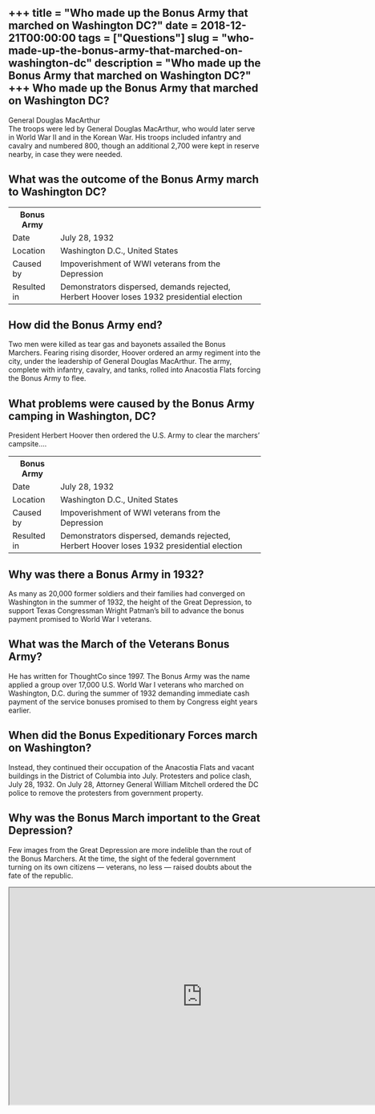 +++
title = "Who made up the Bonus Army that marched on Washington DC?"
date = 2018-12-21T00:00:00
tags = ["Questions"]
slug = "who-made-up-the-bonus-army-that-marched-on-washington-dc"
description = "Who made up the Bonus Army that marched on Washington DC?"
+++
Who made up the Bonus Army that marched on Washington DC?
---------------------------------------------------------

General Douglas MacArthur  
The troops were led by General Douglas MacArthur, who would later serve in World War II and in the Korean War. His troops included infantry and cavalry and numbered 800, though an additional 2,700 were kept in reserve nearby, in case they were needed.

What was the outcome of the Bonus Army march to Washington DC?
--------------------------------------------------------------

<table><tr><th>Bonus Army</th></tr><tr><td>Date</td><td>July 28, 1932</td></tr><tr><td>Location</td><td>Washington D.C., United States</td></tr><tr><td>Caused by</td><td>Impoverishment of WWI veterans from the Depression</td></tr><tr><td>Resulted in</td><td>Demonstrators dispersed, demands rejected, Herbert Hoover loses 1932 presidential election</td></tr></table>

How did the Bonus Army end?
---------------------------

Two men were killed as tear gas and bayonets assailed the Bonus Marchers. Fearing rising disorder, Hoover ordered an army regiment into the city, under the leadership of General Douglas MacArthur. The army, complete with infantry, cavalry, and tanks, rolled into Anacostia Flats forcing the Bonus Army to flee.

What problems were caused by the Bonus Army camping in Washington, DC?
----------------------------------------------------------------------

President Herbert Hoover then ordered the U.S. Army to clear the marchers’ campsite….

<table><tr><th>Bonus Army</th></tr><tr><td>Date</td><td>July 28, 1932</td></tr><tr><td>Location</td><td>Washington D.C., United States</td></tr><tr><td>Caused by</td><td>Impoverishment of WWI veterans from the Depression</td></tr><tr><td>Resulted in</td><td>Demonstrators dispersed, demands rejected, Herbert Hoover loses 1932 presidential election</td></tr></table>

Why was there a Bonus Army in 1932?
-----------------------------------

As many as 20,000 former soldiers and their families had converged on Washington in the summer of 1932, the height of the Great Depression, to support Texas Congressman Wright Patman’s bill to advance the bonus payment promised to World War I veterans.

What was the March of the Veterans Bonus Army?
----------------------------------------------

He has written for ThoughtCo since 1997. The Bonus Army was the name applied a group over 17,000 U.S. World War I veterans who marched on Washington, D.C. during the summer of 1932 demanding immediate cash payment of the service bonuses promised to them by Congress eight years earlier.

When did the Bonus Expeditionary Forces march on Washington?
------------------------------------------------------------

Instead, they continued their occupation of the Anacostia Flats and vacant buildings in the District of Columbia into July. Protesters and police clash, July 28, 1932. On July 28, Attorney General William Mitchell ordered the DC police to remove the protesters from government property.

Why was the Bonus March important to the Great Depression?
----------------------------------------------------------

Few images from the Great Depression are more indelible than the rout of the Bonus Marchers. At the time, the sight of the federal government turning on its own citizens — veterans, no less — raised doubts about the fate of the republic.

<iframe allow="accelerometer; autoplay; clipboard-write; encrypted-media; gyroscope; picture-in-picture" allowfullscreen="" class="__youtube_prefs__  epyt-is-override  no-lazyload" data-no-lazy="1" data-origheight="433" data-origwidth="770" data-skipgform_ajax_framebjll="" height="433" id="_ytid_99608" loading="lazy" src="https://www.youtube.com/embed/mSC1lbfXfRQ?enablejsapi=1&autoplay=0&cc_load_policy=0&cc_lang_pref=&iv_load_policy=1&loop=0&modestbranding=0&rel=1&fs=1&playsinline=0&autohide=2&theme=dark&color=red&controls=1&" title="YouTube player" width="770"></iframe>